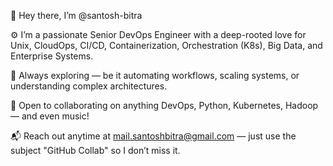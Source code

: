 👋 Hey there, I’m @santosh-bitra

⚙️ I’m a passionate Senior DevOps Engineer with a deep-rooted love for Unix, CloudOps, CI/CD, Containerization, Orchestration (K8s), Big Data, and Enterprise Systems.

🚀 Always exploring — be it automating workflows, scaling systems, or understanding complex architectures.

🤝 Open to collaborating on anything DevOps, Python, Kubernetes, Hadoop — and even music!

📬 Reach out anytime at mail.santoshbitra@gmail.com — just use the subject "GitHub Collab" so I don’t miss it.

<!---
santosh-bitra/santosh-bitra is a ✨ special ✨ repository because its `README.md` (this file) appears on your GitHub profile.
You can click the Preview link to take a look at your changes.
--->
